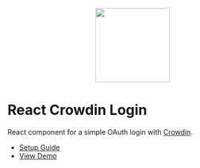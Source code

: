 <p align="center">
  <picture>
    <source media="(prefers-color-scheme: dark)" srcset="https://support.crowdin.com/assets/logos/symbol/png/crowdin-symbol-cWhite.png">
    <source media="(prefers-color-scheme: light)" srcset="https://support.crowdin.com/assets/logos/symbol/png/crowdin-symbol-cDark.png">
    <img width="150" height="150" src="[https://support.crowdin.com/assets/logos/symbol/png/crowdin-symbol-cDark.png](https://crowdin.com)">
  </picture>
</p>

# React Crowdin Login

React component for a simple OAuth login with [Crowdin](https://crowdin.com/).

- [Setup Guide](https://github.com/crowdin/react-crowdin-login#readme)
- [View Demo](https://crowdin.github.io/react-crowdin-login/)
